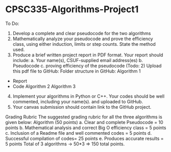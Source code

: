 # CPSC335-Algorithms-Project1
To Do:
1. Develop a complete and clear pseudocode for the two algorithms
2. Mathematically analyze your pseudocode and prove the efficiency class, using either
induction, limits or step counts. State the method used.
3. Produce a brief written project report in PDF format. Your report should include:
a. Your name(s), CSUF-supplied email address(es)
b. Pseudocode
c. proving efficiency of the pseudocode (Todo: 2)
Upload this pdf file to GitHub: Folder structure in GitHub:
Algorithm 1
- Report
- Code
Algorithm 2
Algorithm 3
4. Implement your algorithms in Python or C++. Your codes should be well commented,
including your name(s). and uploaded to GitHub.
5. Your canvas submission should contain link to the GitHub project.

Grading Rubric
The suggested grading rubric for all the three algorithms is given below:
Algorithm (50 points)
a. Clear and complete Pseudocode = 10 points
b. Mathematical analysis and correct Big O efficiency class = 5 points
c. Inclusion of a Readme file and well commented codes = 5 points
d. Successful compilation of codes= 25 points
e. Produces accurate results = 5 points
Total of 3 algorithms -> 50*3 => 150 total points.
